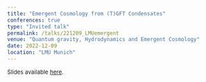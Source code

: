 ```yaml
---
title: "Emergent Cosmology from (T)GFT Condensates"
conferences: true
type: "Invited talk"
permalink: /talks/221209_LMUemergent
venue: "Quantum gravity, Hydrodynamics and Emergent Cosmology"
date: 2022-12-09
location: "LMU Munich"
---
```


<span style="font-size: small">Slides available [here](http://marchetti-luca.github.io/files/221209_LMUemergent_slides.pdf).</span>
